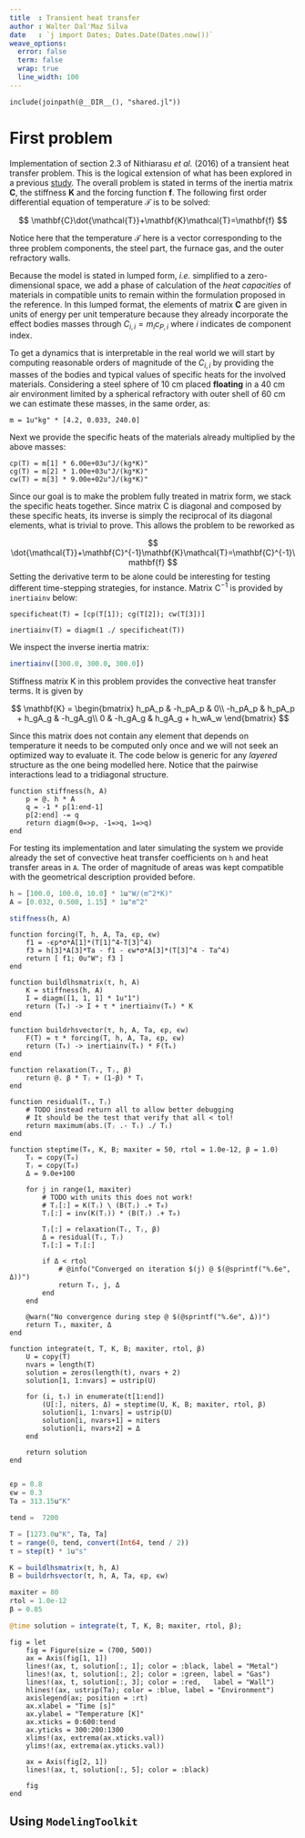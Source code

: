 ```yaml
---
title  : Transient heat transfer
author : Walter Dal'Maz Silva
date   : `j import Dates; Dates.Date(Dates.now())`
weave_options:
  error: false
  term: false
  wrap: true
  line_width: 100
---
```


```julia; echo = false; results = "hidden"
include(joinpath(@__DIR__(), "shared.jl"))
```

# First problem

Implementation of section 2.3 of Nithiarasu *et al.* (2016) of a transient heat transfer problem. This is the logical extension of what has been explored in a previous [study](./01-Composite-Conduction.md). The overall problem is stated in terms of the inertia matrix $\mathbf{C}$, the stiffness $\mathbf{K}$ and the forcing function $\mathbf{f}$. The following first order differential equation of temperature $\mathcal{T}$ is to be solved:

$$
\mathbf{C}\dot{\mathcal{T}}+\mathbf{K}\mathcal{T}=\mathbf{f}
$$

Notice here that the temperature $\mathcal{T}$ here is a vector corresponding to the three problem components, the steel part, the furnace gas, and the outer refractory walls.

Because the model is stated in lumped form, *i.e.* simplified to a zero-dimensional space, we add a phase of calculation of the *heat capacities* of materials in compatible units to remain within the formulation proposed in the reference. In this lumped format, the elements of matrix $\mathbf{C}$ are given in units of energy per unit temperature because they already incorporate the effect bodies masses through $C_{i,i}=m_i{}c_{P,i}$ where $i$ indicates de component index.

To get a dynamics that is interpretable in the real world we will start by computing reasonable orders of magnitude of the $C_{i,i}$ by providing the masses of the bodies and typical values of specific heats for the involved materials. Considering a steel sphere of 10 cm placed **floating** in a 40 cm air environment limited by a spherical refractory with outer shell of 60 cm we can estimate these masses, in the same order, as:

```julia; results = "hidden"
m = 1u"kg" * [4.2, 0.033, 240.0]
```

Next we provide the specific heats of the materials already multiplied by the above masses:

```julia; results = "hidden"
cp(T) = m[1] * 6.00e+03u"J/(kg*K)"
cg(T) = m[2] * 1.00e+03u"J/(kg*K)"
cw(T) = m[3] * 9.00e+02u"J/(kg*K)"
```

Since our goal is to make the problem fully treated in matrix form, we stack the specific heats together. Since matrix $\mathrm{C}$ is diagonal and composed by these specific heats, its inverse is simply the reciprocal of its diagonal elements, what is trivial to prove. This allows the problem to be reworked as

$$
\dot{\mathcal{T}}+\mathbf{C}^{-1}\mathbf{K}\mathcal{T}=\mathbf{C}^{-1}\mathbf{f}
$$
Setting the derivative term to be alone could be interesting for testing different time-stepping strategies, for instance. Matrix $\mathrm{C}^{-1}$ is provided by `inertiainv` below:

```julia; results = "hidden"
specificheat(T) = [cp(T[1]); cg(T[2]); cw(T[3])]

inertiainv(T) = diagm(1 ./ specificheat(T))
```

We inspect the inverse inertia matrix:

```julia
inertiainv([300.0, 300.0, 300.0])
```

Stiffness matrix $\mathrm{K}$ in this problem provides the convective heat transfer terms. It is given by

$$
\mathbf{K} = \begin{bmatrix}
h_pA_p  & -h_pA_p         & 0\\
-h_pA_p & h_pA_p + h_gA_g & -h_gA_g\\
0       & -h_gA_g         & h_gA_g + h_wA_w
\end{bmatrix}
$$

Since this matrix does not contain any element that depends on temperature it needs to be computed only once and we will not seek an optimized way to evaluate it. The code below is generic for any *layered* structure as the one being modelled here. Notice that the pairwise interactions lead to a tridiagonal structure.

```julia; results = "hidden"
function stiffness(h, A)
    p = @. h * A
    q = -1 * p[1:end-1]
    p[2:end] -= q
    return diagm(0=>p, -1=>q, 1=>q)
end
```

For testing its implementation and later simulating the system we provide already the set of convective heat transfer coefficients on `h` and heat transfer areas in `A`. The order of magnitude of areas was kept compatible with the geometrical description provided before.

```julia
h = [100.0, 100.0, 10.0] * 1u"W/(m^2*K)"
A = [0.032, 0.500, 1.15] * 1u"m^2"

stiffness(h, A)
```


```julia; results = "hidden"
function forcing(T, h, A, Ta, ϵp, ϵw)
    f1 = -ϵp*σ*A[1]*(T[1]^4-T[3]^4)
    f3 = h[3]*A[3]*Ta - f1 - ϵw*σ*A[3]*(T[3]^4 - Ta^4)
    return [ f1; 0u"W"; f3 ]
end
```

```julia; results = "hidden"
function buildlhsmatrix(τ, h, A)
    K = stiffness(h, A)
    I = diagm([1, 1, 1] * 1u"1")
    return (Tₖ) -> I + τ * inertiainv(Tₖ) * K
end
```

```julia; results = "hidden"
function buildrhsvector(τ, h, A, Ta, ϵp, ϵw)
    F(T) = τ * forcing(T, h, A, Ta, ϵp, ϵw)
    return (Tₖ) -> inertiainv(Tₖ) * F(Tₖ)
end
```

```julia; results = "hidden"
function relaxation(Tᵢ, Tⱼ, β)
    return @. β * Tⱼ + (1-β) * Tᵢ
end
```

```julia; results = "hidden"
function residual(Tᵢ, Tⱼ)
    # TODO instead return all to allow better debugging
    # It should be the test that verify that all < tol!
    return maximum(abs.(Tⱼ .- Tᵢ) ./ Tᵢ)
end
```

```julia; results = "hidden"
function steptime(T₀, K, B; maxiter = 50, rtol = 1.0e-12, β = 1.0)
    Tᵢ = copy(T₀)
    Tⱼ = copy(T₀)
    Δ = 9.0e+100

    for j in range(1, maxiter)
        # TODO with units this does not work!
        # Tⱼ[:] = K(Tⱼ) \ (B(Tⱼ) .+ T₀)
        Tⱼ[:] = inv(K(Tⱼ)) * (B(Tⱼ) .+ T₀)

        Tⱼ[:] = relaxation(Tᵢ, Tⱼ, β)
        Δ = residual(Tᵢ, Tⱼ)
        Tᵢ[:] = Tⱼ[:]

        if Δ < rtol
            # @info("Converged on iteration $(j) @ $(@sprintf("%.6e", Δ))")
            return Tᵢ, j, Δ
        end
    end

    @warn("No convergence during step @ $(@sprintf("%.6e", Δ))")
    return Tᵢ, maxiter, Δ
end
```

```julia; results = "hidden"
function integrate(t, T, K, B; maxiter, rtol, β)
    U = copy(T)
    nvars = length(T)
    solution = zeros(length(t), nvars + 2)
    solution[1, 1:nvars] = ustrip(U)

    for (i, tᵢ) in enumerate(t[1:end])
        (U[:], niters, Δ) = steptime(U, K, B; maxiter, rtol, β)
        solution[i, 1:nvars] = ustrip(U)
        solution[i, nvars+1] = niters
        solution[i, nvars+2] = Δ
    end

    return solution
end
```


```julia; results = "hidden"
```

```julia
ϵp = 0.8
ϵw = 0.3
Ta = 313.15u"K"

tend =  7200

T = [1273.0u"K", Ta, Ta]
t = range(0, tend, convert(Int64, tend / 2))
τ = step(t) * 1u"s"

K = buildlhsmatrix(τ, h, A)
B = buildrhsvector(τ, h, A, Ta, ϵp, ϵw)

maxiter = 80
rtol = 1.0e-12
β = 0.85

@time solution = integrate(t, T, K, B; maxiter, rtol, β);
```

```julia; echo = false
fig = let
    fig = Figure(size = (700, 500))
    ax = Axis(fig[1, 1])
    lines!(ax, t, solution[:, 1]; color = :black, label = "Metal")
    lines!(ax, t, solution[:, 2]; color = :green, label = "Gas")
    lines!(ax, t, solution[:, 3]; color = :red,   label = "Wall")
    hlines!(ax, ustrip(Ta); color = :blue, label = "Environment")
    axislegend(ax; position = :rt)
    ax.xlabel = "Time [s]"
    ax.ylabel = "Temperature [K]"
    ax.xticks = 0:600:tend
    ax.yticks = 300:200:1300
    xlims!(ax, extrema(ax.xticks.val))
    ylims!(ax, extrema(ax.yticks.val))

    ax = Axis(fig[2, 1])
    lines!(ax, t, solution[:, 5]; color = :black)

    fig
end
```

## Using `ModelingToolkit`
